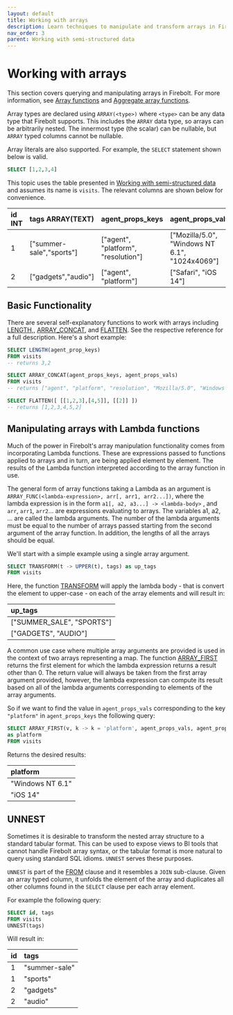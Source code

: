 ```yaml
---
layout: default
title: Working with arrays
description: Learn techniques to manipulate and transform arrays in Firebolt.
nav_order: 3
parent: Working with semi-structured data
---
```

# Working with arrays

This section covers querying and manipulating arrays in Firebolt. For more information, see [Array functions](../sql-reference/functions-reference/semi-structured-functions/array-functions.md) and [Aggregate array functions](../sql-reference/functions-reference/semi-structured-functions/aggregate-array-functions.md).

Array types are declared using `ARRAY(<type>)` where `<type>` can be any data type that Firebolt supports. This includes the `ARRAY` data type, so arrays can be arbitrarily nested. The innermost type (the scalar) can be nullable, but `ARRAY` typed columns cannot be nullable.

Array literals are also supported. For example, the `SELECT` statement shown below is valid.

```sql
SELECT [1,2,3,4]
```

This topic uses the table presented in [Working with semi-structured data](working-with-semi-structured-data.md) and assumes its name is `visits`. The relevant columns are shown below for convenience.

| id INT | tags ARRAY\(TEXT\) | agent\_props\_keys | agent\_props\_vals |
| :--- | :--- | :--- | :--- |
| 1 | \["summer-sale","sports"\] | \["agent", "platform", "resolution"\] | \["Mozilla/5.0", "Windows NT 6.1", "1024x4069"\] |
| 2 | \["gadgets","audio"\] | \["agent", "platform"\] | \["Safari", "iOS 14"\] |

## Basic Functionality

There are several self-explanatory functions to work with arrays including [LENGTH,](../sql-reference/functions-reference/semi-structured-functions/array-functions.md#length), [ARRAY\_CONCAT](../sql-reference/functions-reference/semi-structured-functions/array-functions.md#array_concat), and [FLATTEN](../sql-reference/functions-reference/semi-structured-functions/array-functions.md#flatten). See the respective reference for a full description. Here's a short example:

```sql
SELECT LENGTH(agent_prop_keys)
FROM visits
-- returns 3,2

SELECT ARRAY_CONCAT(agent_props_keys, agent_props_vals)
FROM visits
-- returns ["agent", "platform", "resolution", "Mozilla/5.0", "Windows NT 6.1", "1024x4069"]

SELECT FLATTEN([ [[1,2,3],[4,5]], [[2]] ])
-- returns [1,2,3,4,5,2]
```

## Manipulating arrays with Lambda functions

Much of the power in Firebolt's array manipulation functionality comes from incorporating Lambda functions. These are expressions passed to functions applied to arrays and in turn, are being applied element by element. The results of the Lambda function interpreted according to the array function in use.

The general form of array functions taking a Lambda as an argument is `ARRAY_FUNC(<lambda-expression>, arr[, arr1, arr2...])`, where the lambda expression is in the form `a1[, a2, a3...] -> <lambda-body>` , and `arr`, `arr1`, `arr2`... are expressions evaluating to arrays. The variables a1, a2, ... are called the lambda arguments. The number of the lambda arguments must be equal to the number of arrays passed starting from the second argument of the array function. In addition, the lengths of all the arrays should be equal.

We'll start with a simple example using a single array argument.

```sql
SELECT TRANSFORM(t -> UPPER(t), tags) as up_tags
FROM visits
```

Here, the function [TRANSFORM](../sql-reference/functions-reference/semi-structured-functions/array-functions.md#transform) will apply the lambda body - that is convert the element to upper-case - on each of the array elements and will result in:

| up\_tags |
| :--- |
| \["SUMMER\_SALE", "SPORTS"\] |
| \["GADGETS", "AUDIO"\] |

A common use case where multiple array arguments are provided is used in the context of two arrays representing a map. The function [ARRAY\_FIRST ](../sql-reference/functions-reference/semi-structured-functions/array-functions.md#array_first)returns the first element for which the lambda expression returns a result other than 0. The return value will always be taken from the first array argument provided, however, the lambda expression can compute its result based on all of the lambda arguments corresponding to elements of the array arguments.

So if we want to find the value in `agent_props_vals` corresponding to the key `"platform"` in `agent_props_keys` the following query:

```sql
SELECT ARRAY_FIRST(v, k -> k = 'platform', agent_props_vals, agent_props_keys)
as platform
FROM visits
```

Returns the desired results:

| platform |
| :--- |
| "Windows NT 6.1" |
| "iOS 14" |

## UNNEST

Sometimes it is desirable to transform the nested array structure to a standard tabular format. This can be used to expose views to BI tools that cannot handle Firebolt array syntax, or the tabular format is more natural to query using standard SQL idioms. `UNNEST` serves these purposes.

`UNNEST` is part of the [FROM](../sql-reference/commands/query-syntax.md#from) clause and it resembles a `JOIN` sub-clause. Given an array typed column, it unfolds the element of the array and duplicates all other columns found in the `SELECT` clause per each array element.

For example the following query:

```sql
SELECT id, tags
FROM visits
UNNEST(tags)
```

Will result in:

| id | tags |
| :--- | :--- |
| 1 | "summer-sale" |
| 1 | "sports" |
| 2 | "gadgets" |
| 2 | "audio" |
